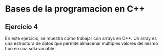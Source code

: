 # Bases de la programacion en C++

## Ejercicio 4 

En este ejercicio, se muestra cómo trabajar con arrays en C++. Un array es una estructura de datos que permite almacenar múltiples valores del mismo tipo en una sola variable.